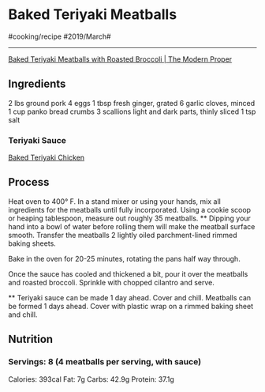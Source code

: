 # Baked Teriyaki Meatballs
#cooking/recipe #2019/March#
- - - -
[Baked Teriyaki Meatballs with Roasted Broccoli | The Modern Proper](https://themodernproper.com/posts/baked-teriyaki-meatballs-with-roasted-broccoli)

## Ingredients
2 lbs ground pork
4 eggs
1 tbsp fresh ginger, grated
6 garlic cloves, minced
1 cup panko bread crumbs
3 scallions light and dark parts, thinly sliced
1 tsp salt

### Teriyaki Sauce
[Baked Teriyaki Chicken](bear://x-callback-url/open-note?id=8D175515-CCD8-4D81-BD14-159EE3043FC1-1975-0000114BF752492E)

## Process
Heat oven to 400° F. In a stand mixer or using your hands, mix all ingredients for the meatballs until fully incorporated. Using a cookie scoop or heaping tablespoon, measure out roughly 35 meatballs. ** Dipping your hand into a bowl of water before rolling them will make the meatball surface smooth. Transfer the meatballs  2 lightly oiled parchment-lined rimmed baking sheets.

Bake in the oven for 20-25 minutes, rotating the pans half way through.

Once the sauce has cooled and thickened a bit, pour it over the meatballs and roasted broccoli. Sprinkle with chopped cilantro and serve.

** Teriyaki sauce can be made 1 day ahead. Cover and chill. Meatballs can be formed 1 days ahead. Cover with plastic wrap on a rimmed baking sheet and chill.

## Nutrition
### Servings: 8 (4 meatballs per serving, with sauce)
Calories: 393cal
Fat: 7g
Carbs: 42.9g
Protein: 37.1g